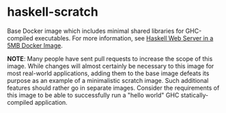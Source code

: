 # haskell-scratch

Base Docker image which includes minimal shared libraries for GHC-compiled executables.
For more information, see [Haskell Web Server in a 5MB Docker Image](https://www.fpcomplete.com/blog/2015/05/haskell-web-server-in-5mb).

__NOTE__: Many people have sent pull requests to increase the scope of this image.
While changes will almost certainly be necessary to this image for most real-world
applications, adding them to the base image defeats its purpose as an example of
a minimalistic scratch image. Such additional features should rather go in
separate images. Consider the requirements of this image to be able to successfully
run a "hello world" GHC statically-compiled application.

